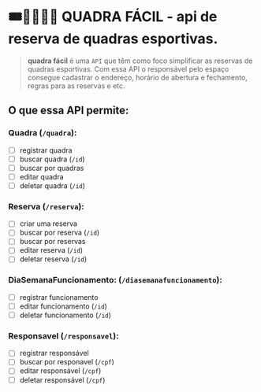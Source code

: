 # 🎟️🚶🏽‍♀️‍➡️ QUADRA FÁCIL - api de reserva de quadras esportivas.

> **quadra fácil** é uma `API` que têm como foco simplificar as reservas de quadras esportivas. Com essa API o responsável pelo espaço consegue cadastrar o endereço, horário de abertura e fechamento, regras para as reservas e etc.

## O que essa API permite:

### Quadra (`/quadra`):
- [ ] registrar quadra
- [ ] buscar quadra (`/id`)
- [ ] buscar por quadras
- [ ] editar quadra
- [ ] deletar quadra (`/id`)

### Reserva (`/reserva`):
- [ ] criar uma reserva
- [ ] buscar por reserva (`/id`)
- [ ] buscar por reservas
- [ ] editar reserva (`/id`)
- [ ] deletar reserva (`/id`)

### DiaSemanaFuncionamento: (`/diasemanafuncionamento`):
- [ ] registrar funcionamento
- [ ] editar funcionamento (`/id`)
- [ ] deletar funcionamento (`/id`)

### Responsavel (`/responsavel`):
- [ ] registrar responsável
- [ ] buscar por responavel (`/cpf`)
- [ ] editar responsável (`/cpf`)
- [ ] deletar responsável (`/cpf`)
